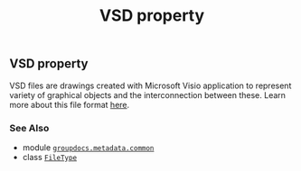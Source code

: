 ﻿---
title: VSD property
second_title: GroupDocs.Metadata for Python via .NET API References
description: 
type: docs
url: /python-net/groupdocs.metadata.common/filetype/vsd/
is_root: false
weight: 950
---

## VSD property


VSD files are drawings created with Microsoft Visio application to represent variety of graphical
objects and the interconnection between these. Learn more about this file format
[here](https://wiki.fileformat.com/visio/vsd/).

### See Also
* module [`groupdocs.metadata.common`](../../)
* class [`FileType`](/metadata/python-net/groupdocs.metadata.common/filetype)
